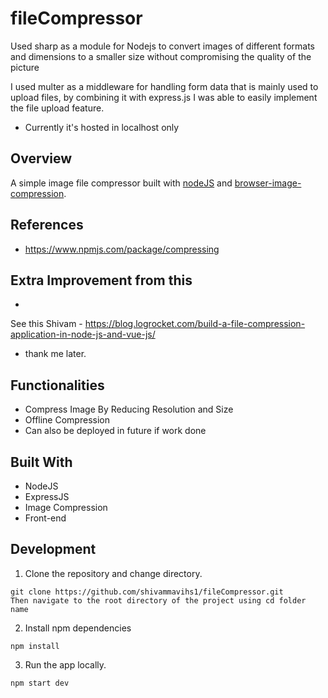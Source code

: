 # fileCompressor
Used sharp as a module for Nodejs to convert images of different formats and dimensions to a smaller size without compromising the quality of the picture

I used multer as a middleware for handling form data that is mainly used to upload files, by combining it with express.js I was able to easily implement the file upload feature.

- Currently it's hosted in localhost only

## Overview

A simple image file compressor built with [nodeJS](https://nodejs.org//) and [browser-image-compression](https://www.npmjs.com/package/browser-image-compression). 

## References
- https://www.npmjs.com/package/compressing

## Extra Improvement from this
- 
See this Shivam - https://blog.logrocket.com/build-a-file-compression-application-in-node-js-and-vue-js/
- thank me later.


## Functionalities

- Compress Image By Reducing Resolution and Size
- Offline Compression
- Can also be deployed in future if work done

## Built With

- NodeJS
- ExpressJS
- Image Compression
- Front-end

## Development

1. Clone the repository and change directory.

```
git clone https://github.com/shivammavihs1/fileCompressor.git
Then navigate to the root directory of the project using cd folder name
```

2. Install npm dependencies

```
npm install
```

3. Run the app locally.

```
npm start dev
```

